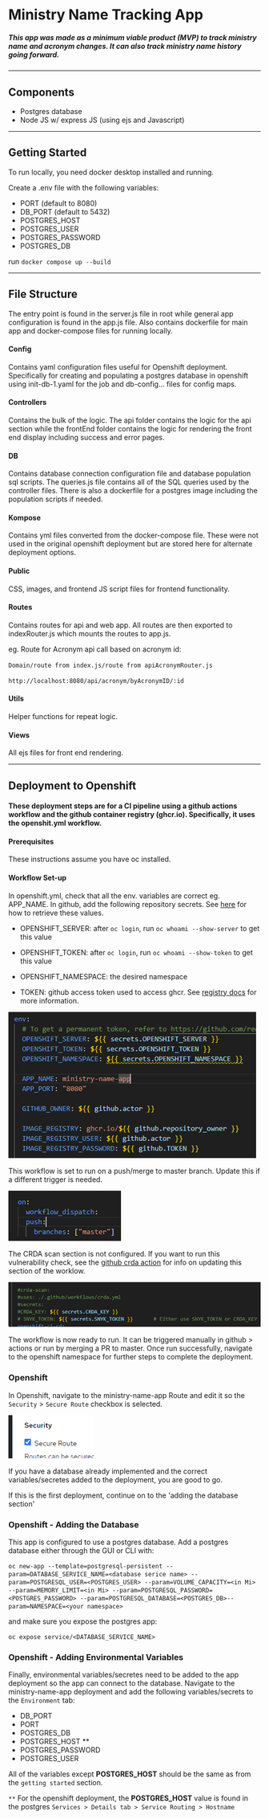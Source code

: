 # Ministry Name Tracking App
##### This app was made as a minimum viable product (MVP) to track ministry name and acronym changes. It can also track ministry name history going forward.

---

## Components
* Postgres database 
* Node JS w/ express JS (using ejs and Javascript)

---

## Getting Started
To run locally, you need docker desktop installed and running. 

Create a .env file with the following variables:
* PORT (default to 8080)
* DB_PORT (default to 5432)
* POSTGRES_HOST
* POSTGRES_USER
* POSTGRES_PASSWORD
* POSTGRES_DB

run `docker compose up --build` 
    
---

## File Structure
The entry point is found in the server.js file in root while general app configuration is found in the app.js file. Also contains dockerfile for main app and docker-compose files for running locally.
#### Config
Contains yaml configuration files useful for Openshift deployment. Specifically for creating and populating a postgres database in openshift using init-db-1.yaml for the job and db-config... files for config maps.
#### Controllers
Contains the bulk of the logic. The api folder contains the logic for the api section while the frontEnd folder contains the logic for rendering the front end display including success and error pages. 
#### DB
Contains database connection configuration file and database population sql scripts. The queries.js file contains all of the SQL queries used by the controller files. There is also a dockerfile for a postgres image including the population scripts if needed.
#### Kompose
Contains yml files converted from the docker-compose file. These were not used in the original openshift deployment but are stored here for alternate deployment options.
#### Public
CSS, images, and frontend JS script files for frontend functionality.
#### Routes
Contains routes for api and web app. All routes are then exported to indexRouter.js which mounts the routes to app.js.
        
eg. Route for Acronym api call based on acronym id:

`Domain/route from index.js/route from apiAcronymRouter.js`

`http://localhost:8080/api/acronym/byAcronymID/:id`
#### Utils
Helper functions for repeat logic.
#### Views
All ejs files for front end rendering. 

---

## Deployment to Openshift
#### These deployment steps are for a CI pipeline using a github actions workflow and the github container registry (ghcr.io).  Specifically, it uses the openshit.yml workflow. 

#### Prerequisites
These instructions assume you have oc installed. 
#### Workflow Set-up
In openshift.yml, check that all the env. variables are correct eg. APP_NAME. In github, add the following repository secrets. See [here](https://github.com/redhat-actions/oc-login#readme) for how to retrieve these values.

* OPENSHIFT_SERVER: after `oc login`, run `oc whoami --show-server` to get this value

* OPENSHIFT_TOKEN: after `oc login`, run `oc whoami --show-token` to get this value

* OPENSHIFT_NAMESPACE: the desired namespace 

* TOKEN: github access token used to access ghcr. See [registry docs](https://docs.github.com/en/packages/working-with-a-github-packages-registry/working-with-the-container-registry) for more information.

![e.g.](public/images/readMeImages/image.png)

This workflow is set to run on a push/merge to master branch. Update this if a different trigger is needed.

![e.g.](public/images/readMeImages/image-1.png)

The CRDA scan section is not configured. If you want to run this vulnerability check, see the [github crda action](https://github.com/redhat-actions/crda/blob/main/README.md) for info on updating this section of the worklow.

![e.g.](public/images/readMeImages/image-2.png)

The workflow is now ready to run. It can be triggered manually in github > actions or run by merging a PR to master. Once run successfully, navigate to the openshift namespace for further steps to complete the deployment.

### Openshift 

In Openshift, navigate to the ministry-name-app Route and edit it so the `Security` > `Secure Route` checkbox is selected.

![e.g.](public/images/readMeImages/image-3.png)

If you have a database already implemented and the correct variables/secretes added to the deployment, you are good to go. 

If this is the first deployment, continue on to the 'adding the database section'

### Openshift - Adding the Database
This app is configured to use a postgres database. Add a postgres database either through the GUI or CLI with: 

    oc new-app --template=postgresql-persistent --param=DATABASE_SERVICE_NAME=<database serice name> --param=POSTGRESQL_USER=<POSTGRES_USER> --param=VOLUME_CAPACITY=<in Mi> --param=MEMORY_LIMIT=<in Mi> --param=POSTGRESQL_PASSWORD=<POSTGRES_PASSWORD> --param=POSTGRESQL_DATABASE=<POSTGRES_DB>--param=NAMESPACE=<your namespace>

and make sure you expose the postgres app:

    oc expose service/<DATABASE_SERVICE_NAME>
    

### Openshift - Adding Environmental Variables
Finally, environmental variables/secretes need to be added to the app deployment so the app can connect to the database. Navigate to the ministry-name-app deployment and add the following variables/secrets to the `Environment` tab:
* DB_PORT
* PORT
* POSTGRES_DB
* POSTGRES_HOST **
* POSTGRES_PASSWORD
* POSTGRES_USER

All of the variables except **POSTGRES_HOST** should be the same as from the `getting started` section.

`**` For the openshift deployment, the **POSTGRES_HOST** value is found in the postgres `Services > Details tab > Service Routing > Hostname`
